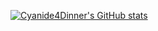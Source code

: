 
[![Cyanide4Dinner's GitHub stats](https://github-readme-stats.vercel.app/api?username=Cyanide4Dinner&count_private=true&show_icons=true&theme=dracula)](https://github.com/anuraghazra/github-readme-stats)
<!--
**Cyanide4Dinner/Cyanide4Dinner** is a ✨ _special_ ✨ repository because its `README.md` (this file) appears on your GitHub profile.

Here are some ideas to get you started:

- 🔭 I’m currently working on ...
- 🌱 I’m currently learning ...
- 👯 I’m looking to collaborate on ...
- 🤔 I’m looking for help with ...
- 💬 Ask me about ...
- 📫 How to reach me: ...
- 😄 Pronouns: ...
- ⚡ Fun fact: ...
-->
